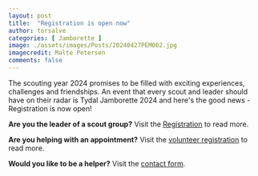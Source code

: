 ```yaml
---
layout: post
title:  "Registration is open now"
author: torsalve
categories: [ Jamborette ]
image: ./assets/images/Posts/20240427PEM002.jpg
imagecredit: Malte Petersen
comments: false
---
```


The scouting year 2024 promises to be filled with exciting experiences, challenges and friendships. An event that every scout and leader should have on their radar is Tydal Jamborette 2024 and here's the good news - Registration is now open!

**Are you the leader of a scout group?** Visit the [Registration](/en/registration) to read more.

**Are you helping with an appointment?** Visit the [volunteer registration](/en/registration/volunteer) to read more.

**Would you like to be a helper?** Visit the [contact form](/en/become-a-volunteer/).
